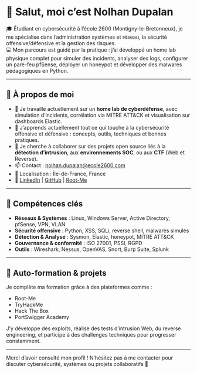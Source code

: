 # 👋 Salut, moi c’est Nolhan Dupalan

🎓 Étudiant en cybersécurité à l’école 2600 (Montigny-le-Bretonneux), je me spécialise dans l’administration systèmes et réseau, la sécurité offensive/défensive et la gestion des risques.  
💻 Mon parcours est guidé par la pratique : j’ai développé un home lab physique complet pour simuler des incidents, analyser des logs, configurer un pare-feu pfSense, déployer un honeypot et développer des malwares pédagogiques en Python.

---

## 🚀 À propos de moi

- 🔭 Je travaille actuellement sur un **home lab de cyberdéfense**, avec simulation d’incidents, corrélation via MITRE ATT&CK et visualisation sur dashboards Elastic.
- 🌱 J’apprends actuellement tout ce qui touche à la cybersécurité offensive et défensive : concepts, outils, techniques et bonnes pratiques.
- 👯 Je cherche à collaborer sur des projets open source liés à la **détection d’intrusion**, aux **environnements SOC**, ou aux **CTF** (Web et Reverse).
- 📫 Contact : nolhan.dupalan@ecole2600.com  
- 📍 Localisation : Île-de-France, France  
- 🔗 [LinkedIn](https://www.linkedin.com/in/nolhan-dupalan/) | [GitHub](https://github.com/IAMTHEROOTx) | [Root-Me](https://www.root-me.org/IAMTHEROOT)

---

## 🧰 Compétences clés

- **Réseaux & Systèmes** : Linux, Windows Server, Active Directory, pfSense, VPN, VLAN  
- **Sécurité offensive** : Python, XSS, SQLi, reverse shell, malwares simulés  
- **Détection & Analyse** : Sysmon, Elastic, honeypot, MITRE ATT&CK  
- **Gouvernance & conformité** : ISO 27001, PSSI, RGPD
- **Outils** : Wireshark, Nessus, OpenVAS, Snort, Burp Suite, Splunk

---

## 🧠 Auto-formation & projets

Je complète ma formation grâce à des plateformes comme :  
- Root-Me
- TryHackMe  
- Hack The Box  
- PortSwigger Academy

J’y développe des exploits, réalise des tests d’intrusion Web, du reverse engineering, et participe à des challenges techniques pour progresser constamment.

---

Merci d’avoir consulté mon profil ! N’hésitez pas à me contacter pour discuter cybersécurité, systèmes ou projets collaboratifs 🚀

